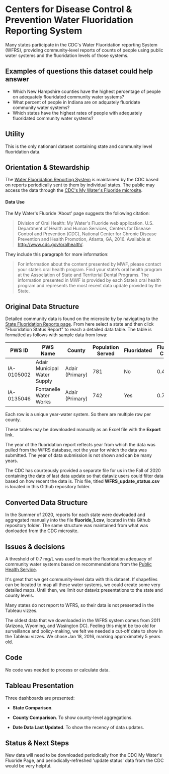 # Centers for Disease Control & Prevention Water Fluoridation Reporting System

Many states participate in the CDC's Water Fluoridation reporting System (WFRS), providing community-level reports of counts of people using public water systems and the fluoridation levels of those systems. 

## Examples of questions this dataset could help answer

* Which New Hampshire counties have the highest percentage of people on adequately flouridated community water systems?
* What percent of people in Indiana are on adquately fluoridate community water systems?
* Which states have the highest rates of people with adequately fluoridated community water systems?

## Utility

This is the only nationanl dataset containing state and community level fluoridation data.

## Orientation & Stewardship  

The [Water Fluoridation Reporting System](https://www.cdc.gov/fluoridation/data-tools/reporting-system.html) is maintained by the CDC based on reports periodically sent to them by individual states. The public may access the data through the [CDC's My Water's Fluoride microsite](https://nccd.cdc.gov/DOH_MWF/Default/Default.aspx). 




#### Data Use

The My Water's Fluoride 'About' page suggests the following citation:

> Division of Oral Health: My Water's Fluoride web application. U.S. Department of Health and Human Services, Centers for Disease Control and Prevention (CDC), National Center for Chronic Disease Prevention and Health Promotion, Atlanta, GA, 2016. Available at http://www.cdc.gov/oralhealth/.

They include this paragraph for more information:

> For information about the content presented by MWF, please contact your state’s oral health program. Find your state’s oral health program at the Association of State and Territorial Dental Programs. The information presented in MWF is provided by each State’s oral health program and represents the most recent data update provided by the State.

## Original Data Structure

Detailed community data is found on the microsite by by navigating to the [State Fluoridation Reports page](https://nccd.cdc.gov/DOH_MWF/Reports/Default.aspx). From here select a state and then click "Fluoridation Status Report" to reach a detailed data table. The table is formatted as follows with sample data from Iowa:

| PWS ID | PWS Name | County | Population Served | Fluoridated | Fluoride Conc. |
| ------ | -------- | ------ | ----------------- | ----------- | -------------- |
| IA-0105002 | Adair Municipal Water Supply | Adair (Primary) | 781 | No | 0.45 |
| IA-0135046 | Fontanelle Water Works | Adair (Primary) | 742 | Yes | 0.70 |

Each row is a unique year-water system. So there are multiple row per county.

These tables may be downloaded manually as an Excel file with the **Export** link. 

The year of the fluoridation report reflects year from which the data was pulled from the WFRS database, not the year for which the data was submitted. The year of data submission is not shown and can be many years.

The CDC has courteously provided a separate file for us in the Fall of 2020 containing the date of last data update so that dataviz users could filter data based on how recent the data is. This file, titled **WFRS_update_status.csv** is located in this Github repository folder.

## Converted Data Structure

In the Summer of 2020, reports for each state were dowloaded and aggregated manually into the file **fluoride_1.csv**, located in this Github repository folder. The same structure was maintained from what was donloaded from the CDC microsite.

## Issues & decisions

A threshold of 0.7 mg/L was used to mark the fluoridation adequacy of community water systems based on recommendations from the [Public Health Service](https://www.cdc.gov/fluoridation/faqs/public-service-recommendations.html).

It's great that we get community-level data with this dataset. If shapefiles can be located to map all these water systems, we could create some very detailed maps. Until then, we limit our dataviz presentations to the state and county levels.

Many states do not report to WFRS, so their data is not presented in the Tableau vizzes.

The oldest data that we downloaded in the WFRS system comes from 2011 (Arizona, Wyoming, and Wasington DC). Feeling this might be too old for surveillance and policy-making, we felt we needed a cut-off date to show in the Tableau vizzes. We chose Jan 18, 2016, marking approximately 5 years old.

## Code

No code was needed to process or calculate data.

## Tableau Presentation

Three dashboards are presented:

* **State Comparison**. 

* **County Comparison**. To show county-level aggregations. 

* **Date Data Last Updated**. To show the recency of data updates.

## Status & Next Steps

New data will need to be downloaded periodically fron the CDC My Water's Fluoride Page, and periodically-refreshed 'update status' data from the CDC would be very helpful.

